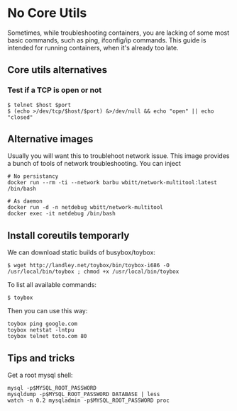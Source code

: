 # No Core Utils


Sometimes, while troubleshooting containers, you are lacking of some most basic commands, such as ping, ifconfig/ip commands.
This guide is intended for running containers, when it's already too late.

## Core utils alternatives


### Test if a TCP is open or not

```
$ telnet $host $port
$ (echo >/dev/tcp/$host/$port) &>/dev/null && echo "open" || echo "closed"
```

## Alternative images

Usually you will want this to troublehoot network issue. This image provides a bunch of tools of network troubleshooting. You
can inject
```
# No persistancy
docker run --rm -ti --network barbu wbitt/network-multitool:latest  /bin/bash

# As daemon
docker run -d -n netdebug wbitt/network-multitool
docker exec -it netdebug /bin/bash
```


## Install coreutils temporarly

We can download static builds of busybox/toybox:
```
$ wget http://landley.net/toybox/bin/toybox-i686 -O /usr/local/bin/toybox ; chmod +x /usr/local/bin/toybox
```
To list all available commands:
```
$ toybox
```
Then you can use this way:
```
toybox ping google.com
toybox netstat -lntpu
toybox telnet toto.com 80
```


## Tips and tricks

Get a root mysql shell:
```
mysql -p$MYSQL_ROOT_PASSWORD
mysqldump -p$MYSQL_ROOT_PASSWORD DATABASE | less
watch -n 0.2 mysqladmin -p$MYSQL_ROOT_PASSWORD proc
```

